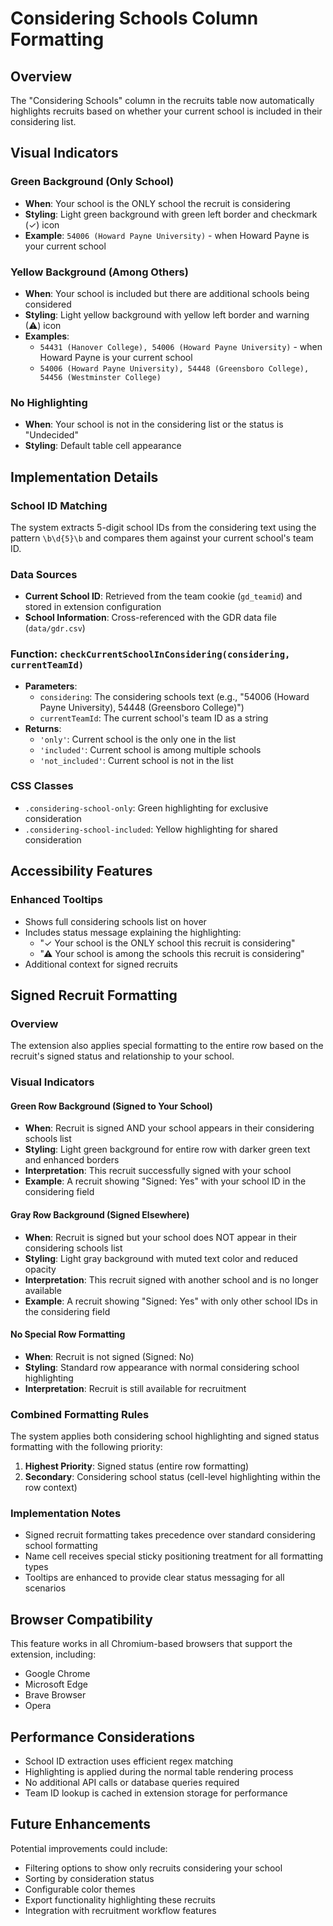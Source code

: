 # Considering Schools Column Formatting

## Overview

The "Considering Schools" column in the recruits table now automatically highlights recruits based on whether your current school is included in their considering list.

## Visual Indicators

### Green Background (Only School)
- **When**: Your school is the ONLY school the recruit is considering
- **Styling**: Light green background with green left border and checkmark (✓) icon
- **Example**: `54006 (Howard Payne University)` - when Howard Payne is your current school

### Yellow Background (Among Others)
- **When**: Your school is included but there are additional schools being considered
- **Styling**: Light yellow background with yellow left border and warning (⚠) icon  
- **Examples**: 
  - `54431 (Hanover College), 54006 (Howard Payne University)` - when Howard Payne is your current school
  - `54006 (Howard Payne University), 54448 (Greensboro College), 54456 (Westminster College)`

### No Highlighting
- **When**: Your school is not in the considering list or the status is "Undecided"
- **Styling**: Default table cell appearance

## Implementation Details

### School ID Matching
The system extracts 5-digit school IDs from the considering text using the pattern `\b\d{5}\b` and compares them against your current school's team ID.

### Data Sources
- **Current School ID**: Retrieved from the team cookie (`gd_teamid`) and stored in extension configuration
- **School Information**: Cross-referenced with the GDR data file (`data/gdr.csv`)

### Function: `checkCurrentSchoolInConsidering(considering, currentTeamId)`
- **Parameters**:
  - `considering`: The considering schools text (e.g., "54006 (Howard Payne University), 54448 (Greensboro College)")
  - `currentTeamId`: The current school's team ID as a string
- **Returns**:
  - `'only'`: Current school is the only one in the list
  - `'included'`: Current school is among multiple schools
  - `'not_included'`: Current school is not in the list

### CSS Classes
- `.considering-school-only`: Green highlighting for exclusive consideration
- `.considering-school-included`: Yellow highlighting for shared consideration

## Accessibility Features

### Enhanced Tooltips
- Shows full considering schools list on hover
- Includes status message explaining the highlighting:
  - "✓ Your school is the ONLY school this recruit is considering"
  - "⚠ Your school is among the schools this recruit is considering"
- Additional context for signed recruits

## Signed Recruit Formatting

### Overview
The extension also applies special formatting to the entire row based on the recruit's signed status and relationship to your school.

### Visual Indicators

#### Green Row Background (Signed to Your School)
- **When**: Recruit is signed AND your school appears in their considering schools list
- **Styling**: Light green background for entire row with darker green text and enhanced borders
- **Interpretation**: This recruit successfully signed with your school
- **Example**: A recruit showing "Signed: Yes" with your school ID in the considering field

#### Gray Row Background (Signed Elsewhere)
- **When**: Recruit is signed but your school does NOT appear in their considering schools list
- **Styling**: Light gray background with muted text color and reduced opacity
- **Interpretation**: This recruit signed with another school and is no longer available
- **Example**: A recruit showing "Signed: Yes" with only other school IDs in the considering field

#### No Special Row Formatting
- **When**: Recruit is not signed (Signed: No)
- **Styling**: Standard row appearance with normal considering school highlighting
- **Interpretation**: Recruit is still available for recruitment

### Combined Formatting Rules
The system applies both considering school highlighting and signed status formatting with the following priority:
1. **Highest Priority**: Signed status (entire row formatting)
2. **Secondary**: Considering school status (cell-level highlighting within the row context)

### Implementation Notes
- Signed recruit formatting takes precedence over standard considering school formatting
- Name cell receives special sticky positioning treatment for all formatting types
- Tooltips are enhanced to provide clear status messaging for all scenarios

## Browser Compatibility

This feature works in all Chromium-based browsers that support the extension, including:
- Google Chrome
- Microsoft Edge
- Brave Browser
- Opera

## Performance Considerations

- School ID extraction uses efficient regex matching
- Highlighting is applied during the normal table rendering process
- No additional API calls or database queries required
- Team ID lookup is cached in extension storage for performance

## Future Enhancements

Potential improvements could include:
- Filtering options to show only recruits considering your school
- Sorting by consideration status
- Configurable color themes
- Export functionality highlighting these recruits
- Integration with recruitment workflow features
